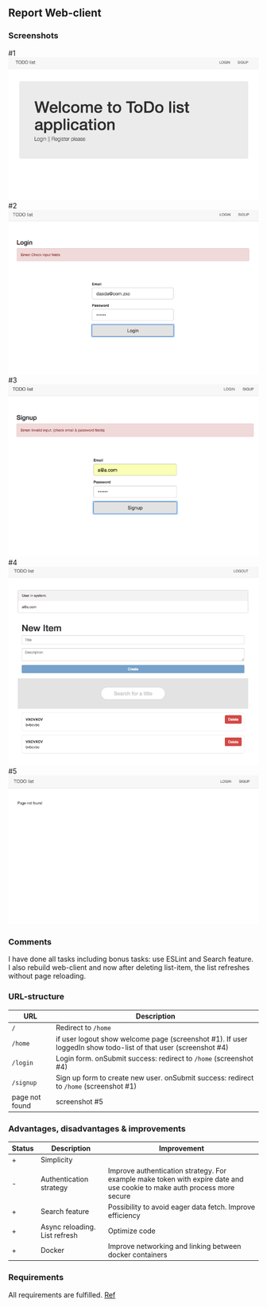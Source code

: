 ## Report Web-client
### Screenshots  
\#1  
![img](./screenshots/screen1.png)  
\#2     
![img](./screenshots/screen2.png)  
\#3  
![img](./screenshots/screen3.png)  
\#4  
![img](./screenshots/screen4.png)  
\#5  
![img](./screenshots/screen5.png)  
### Comments  
I have done all tasks including bonus tasks: use ESLint and Search feature.  
I also rebuild web-client and now after deleting list-item, 
the list refreshes without page reloading. 



### URL-structure  
| URL          | Description |
| ------------- | ------------- |
| `/` |  Redirect to `/home` | 
| `/home` |  if user logout show welcome page (screenshot #1). If user loggedIn show todo-list of that user (screenshot #4) | 
| `/login` |  Login form. onSubmit success: redirect to `/home` (screenshot #4) | 
| `/signup` |  Sign up form to create new user. onSubmit success: redirect to `/home` (screenshot #1)| 
| page not found | screenshot #5 | 


### Advantages, disadvantages & improvements
| Status          | Description | Improvement
| ----- | ----- | ----- |
| +  |  Simplicity | |
| -  |  Authentication strategy | Improve authentication strategy. For example make token with expire date and use cookie to make auth process more secure|
| +  |  Search feature | Possibility to avoid eager data fetch. Improve efficiency |
| +  |  Async reloading. List refresh | Optimize code |
| +  | Docker  | Improve networking and linking between docker containers|

### Requirements
All requirements are fulfilled. [Ref](https://github.com/theneva/pg6300-17/blob/master/a01/a01.md)